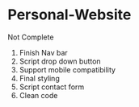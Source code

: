 # Personal-Website

Not Complete

1. Finish Nav bar
2. Script drop down button
3. Support mobile compatibility
4. Final styling
5. Script contact form
6. Clean code
